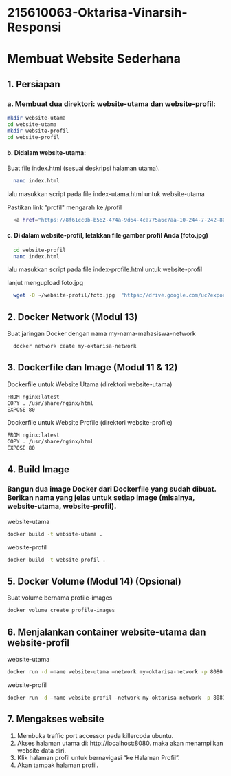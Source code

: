 # 215610063-Oktarisa-Vinarsih-Responsi

# Membuat Website Sederhana

## 1. Persiapan

### a. Membuat dua direktori: website-utama dan website-profil:

```bash
mkdir website-utama
cd website-utama
mkdir website-profil
cd website-profil
```

#### b. Didalam website-utama:

Buat file index.html (sesuai deskripsi halaman utama).

```bash
  nano index.html
```
lalu masukkan script pada file index-utama.html untuk website-utama

Pastikan link "profil" mengarah ke /profil

```bash
  <a href="https://8f61cc0b-b562-474a-9d64-4ca775a6c7aa-10-244-7-242-8081.papa.r.killercoda.com/">Profil</a>
```

#### c.	Di dalam website-profil, letakkan file gambar profil Anda (foto.jpg)

```bash
  cd website-profil
  nano index.html
```
lalu masukkan script pada file index-profile.html untuk website-profil

lanjut mengupload foto.jpg

```bash
  wget -O ~/website-profil/foto.jpg  "https://drive.google.com/uc?export=download&id=146d3v2nlXNVrV2xj17KTrE4xy7i0eiKx" 
```

## 2. Docker Network (Modul 13)

Buat jaringan Docker dengan nama my-nama-mahasiswa-network

```bash
  docker network ceate my-oktarisa-network
```

## 3. Dockerfile dan Image (Modul 11 & 12)

Dockerfile untuk Website Utama (direktori website-utama)

```bash
FROM nginx:latest
COPY . /usr/share/nginx/html
EXPOSE 80
```
Dockerfile untuk Website Profile (direktori website-profile)

```bash
FROM nginx:latest
COPY . /usr/share/nginx/html
EXPOSE 80
```

## 4. Build Image

### Bangun dua image Docker dari Dockerfile yang sudah dibuat. Berikan nama yang jelas untuk setiap image (misalnya, website-utama, website-profil).

website-utama

```bash
docker build -t website-utama .
```

website-profil

```bash
docker build -t website-profil .
```

## 5. Docker Volume (Modul 14) (Opsional)

Buat volume bernama profile-images

```bash
docker volume create profile-images
```

## 6. Menjalankan container website-utama dan website-profil

website-utama

```bash
docker run -d –name website-utama –network my-oktarisa-network -p 8080:80 website-utama
```

website-profil

```bash
docker run -d –name website-profil –network my-oktarisa-network -p 8081:80 website-utama
```

## 7. Mengakses website

1. Membuka traffic port accessor pada killercoda ubuntu.
2. Akses halaman utama di: http://localhost:8080. maka akan menampilkan website data diri.
3. Klik halaman profil untuk bernavigasi “ke Halaman Profil”.
4. Akan tampak halaman profil.
